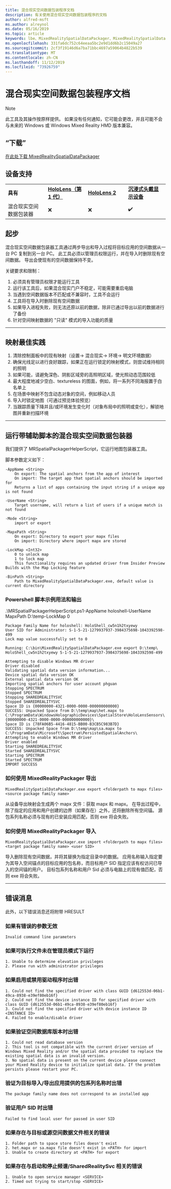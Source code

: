 ```yaml
---
title: 混合现实空间数据包装程序文档
description: 有关使用混合现实空间数据包装程序的文档
author: alfred-msft
ms.author: alreynol
ms.date: 05/16/2019
ms.topic: article
keywords: lbe、MixedRealitySpatialDataPackager、MixedRealitySpatialDataPackager
ms.openlocfilehash: 331fa6dc752c64eeaa5bc2e9d1dd6b2c15049a27
ms.sourcegitcommit: 2cf3f19146d6a7ba71bbc4697a59064b4822b539
ms.translationtype: MT
ms.contentlocale: zh-CN
ms.lasthandoff: 11/12/2019
ms.locfileid: "73926759"
---
```

# <a name="mixed-reality-spatial-data-packager-documentation"></a>混合现实空间数据包装程序文档

>[!NOTE]
> 此工具及其操作按原样提供。 如果没有任何通知，它可能会更改，并且可能不会与未来的 Windows 或 Windows Mixed Reality HMD 版本兼容。

## <a name="download"></a>“下载”
 [在此处下载 MixedRealitySpatialDataPackager](https://download.microsoft.com/download/A/1/2/A12B8A90-B3F7-4ED9-A4BB-D59DDCDAA125/MixedRealitySpatialDataPackager.zip)

## <a name="device-support"></a>设备支持

<table>
    <colgroup>
    <col width="25%" />
    <col width="25%" />
    <col width="25%" />
    <col width="25%" />
    </colgroup>
    <tr>
        <td><strong>具有</strong></td>
        <td><a href="hololens-hardware-details.md"><strong>HoloLens（第 1 代）</strong></a></td>
        <td><a href="https://docs.microsoft.com/hololens/hololens2-hardware"><strong>HoloLens 2</strong></td>
        <td><a href="immersive-headset-hardware-details.md"><strong>沉浸式头戴显示设备</strong></a></td>
    </tr>
     <tr>
        <td>混合现实空间数据包装器</td>
        <td>❌</td>
        <td>❌</td>
        <td>✔️</td>
    </tr>
</table>

## <a name="quickstart"></a>起步

混合现实空间数据包装器工具通过两步导出和导入过程将目标应用的空间数据从一台 PC 复制到另一台 PC。 此工具必须以管理员权限运行，并在导入时删除现有空间数据。 导出会使现有的空间数据保持不变。

关键要求和限制：

1. 必须具有管理员权限才能运行工具 
2. 运行该工具后，如果混合现实门户不稳定，可能需要重启电脑
3. 当遇到空间数据版本不匹配或不兼容时，工具不会运行
4. 工具将在导入时删除现有空间数据
5. 如果导入进程失败，则无法还原以前的数据，除非已通过导出以前的数据进行了备份
6. 针对空间映射数据的 "只读" 模式的导入功能的质量
***

## <a name="mapping-best-practices"></a>映射最佳实践

1. 清除控制面板中的现有映射（设置-> 混合现实-> 环境-> 明文环境数据）
2. 确保光线足以进行良好跟踪，如果正在运行锁定的映射模式，则尝试维持相同的照明
3. 如果可能，请避免深色、阴影区域旁的高照明区域，使光照动态范围较低
4. 最大程度地减少空白、textureless 的图面，例如，将一系列不同海报置于白名单上
5. 在场景中映射不包含动态对象的空间，例如移动人员
6. 导入时锁定地图（可通过预览体验预览）
7. 当跟踪质量下降并且/或环境发生变化时（对象布局中的照明或变化），解锁地图并重新扫描环境
***

## <a name="running-mixed-reality-spatial-data-packager-with-companion-script"></a>运行带辅助脚本的混合现实空间数据包装器

我们提供了 MRSpatialPackagerHelperScript，它运行地图包装器工具。 


脚本参数定义如下：

```
-AppName <String>
    On export: The spatial anchors from the app of interest
    On import: The target app that spatial anchors should be imported for
    Returns a list of apps containing the input string if a unique app is not found

-UserName <String>
    Target username, will return a list of users if a unique match is not found

-Mode <String>
    import or export

-MapxPath <String>
    On export: Directory to export your mapx files
    On import: Directory where import mapx are stored

-LockMap <Int32>
    0 to unlock map
    1 to lock map
    This functionality requires an updated driver from Insider Preview Builds with the Map Locking feature

-BinPath <String>
    Path to MixedRealitySpatialDataPackager.exe, default value is current directory
```

### <a name="powershell-script-example-usage-and-output"></a>Powershell 脚本示例用法和输出

.\MRSpatialPackagerHelperScript.ps1-AppName holoshell-UserName MapxPath D:\temp\-LockMap 0
```
Package Family Name for holoshell: HoloShell_cw5n1h2txyewy
User SID for Administrator: S-1-5-21-1279937937-3984375698-1043392598-499
Lock map value successfully set to 0

Running: C:\bin\MixedRealitySpatialDataPackager.exe export D:\temp\ HoloShell_cw5n1h2txyewy S-1-5-21-1279937937-3984375698-1043392598-499

Attempting to disable Windows MR driver
Driver disabled
Validating spatial data version information...
Device spatial data version OK
External spatial data version OK
Importing spatial anchors for user account phguan
Stopping SPECTRUM
Stopped SPECTRUM
Stopping SHAREDREALITYSVC
Stopped SHAREDREALITYSVC
Space ID is {00000000-4321-0000-0000-000000000000}
SUCCESS: Unpacked Space from D:\temp\map\het.mapx to
C:\ProgramData\WindowsHolographicDevices\SpatialStore\HoloLensSensors\{00000000-4321-0000-0000-000000000000}\
Space ID is {78FA06B5-4416-4815-BB00-B3CB5C983B7D}
SUCCESS: Unpacked Space from D:\temp\map\sa.mapx to
C:\ProgramData\Microsoft\Spectrum\PersistedSpatialAnchors\
Attempting to enable Windows MR driver
Driver enabled
Starting SHAREDREALITYSVC
Started SHAREDREALITYSVC
Starting SPECTRUM
Started SPECTRUM
IMPORT SUCCESS
```

### <a name="how-to-export-using-mixedrealitypackagerexe"></a>如何使用 MixedRealityPackager 导出
```
MixedRealitySpatialDataPackager.exe export <folderpath to mapx files> <source package family name>    
```

从设备导出映射会生成两个 mapx 文件：获取 mapx 和 mapx。 在导出过程中，除了指定的应用和用户创建的边界（如果存在）之外，还将删除所有空间锚。 源包系列名称必须与现有的已安装应用匹配，否则 exe 将会失败。

### <a name="how-to-import-using-mixedrealitypackagerexe"></a>如何使用 MixedRealityPackager 导入
```
MixedRealitySpatialDataPackager.exe import <folderpath to mapx files> <target package family name> <user SID>
```
导入删除现有空间数据，并将其替换为指定目录中的数据。 应用名称输入指定要为其导入空间锚点的目标应用的包名称，而目标用户 SID 指定应该有权访问已导入的空间锚的用户。 目标包系列名称和用户 Sid 必须与电脑上的现有值匹配，否则 exe 将会失败。


***
## <a name="error-messages"></a>错误消息
此外，以下错误消息还将附带 HRESULT

### <a name="if-there-was-an-error-invalid-arguments"></a>如果有错误的参数无效
```
Invalid command line parameters
```

### <a name="if-the-executable-was-not-run-in-administrator-mode"></a>如果可执行文件未在管理员模式下运行
```
1. Unable to determine elevation privileges 
2. Please run with administrator privileges 
```

### <a name="if-there-was-an-error-enabling-or-disabling-the-driver"></a>如果启用或禁用驱动程序时出错
```
1. Could not find the specified driver with class GUID {d612553d-06b1-49ca-8938-e39ef80eb16f}
2. Could not find the device instance ID for specified driver with class GUID {d612553d-06b1-49ca-8938-e39ef80eb16f}
3. Could not find the specified driver with device instance ID <INSTANCE ID>
4. Failed to enable/disable driver
```

### <a name="if-there-was-an-error-validating-the-spatial-database-version"></a>如果验证空间数据库版本时出错
```
1. Could not read database version
2. This tool is not compatible with the current driver version of Windows Mixed Reality and/or the spatial data provided to replace the existing spatial data is an invalid version.
3. No spatial data is present on the current device please connect your Mixed Reality device to initialize spatial data. If the problem persists please restart your PC.
```

### <a name="if-there-was-an-error-validating-the-package-family-name-provided-for-target-importexport-app"></a>验证为目标导入/导出应用提供的包系列名称时出错
```
The package family name does not correspond to an installed app
```

### <a name="if-there-was-an-error-validating-the-user-sid"></a>验证用户 SID 时出错
```
Failed to find local user for passed in user SID
```

### <a name="if-there-was-an-error-related-to-the-destination-or-source-spatial-data-files"></a>如果存在与目标或源空间数据文件相关的错误
```
1. Folder path to space store files doesn't exist 
2. het.mapx or sa.mapx file doesn't exist in <PATH> for import
3. Unable to create directory at <PATH> for export
```

### <a name="if-there-was-an-error-related-to-starting-and-stopping-spectrumsharedrealitysvc"></a>如果存在与启动和停止频谱/SharedRealitySvc 相关的错误
```
1. Unable to open service manager <SERVICE>
2. Timed out trying to start/stop <SERVICE>
```
